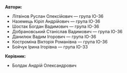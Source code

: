**Автори:**
- Літвінов Руслан Олексійович — група ІО-36
- Наземець Кіріл Андрійович — група ІО-36
- Шостак Богдан Вадимович — група ІО-36
- Добрановський Станіслав Вадимович — група ІО-36
- Данилюк Вадим Ігорович — група ІО-36
- Костроміна Вікторія Романівна — група ІО-36
- Бойчук Ірина Ігорівна — група ІО-33

**Керівник:**
- Болдак Андрій Олександрович